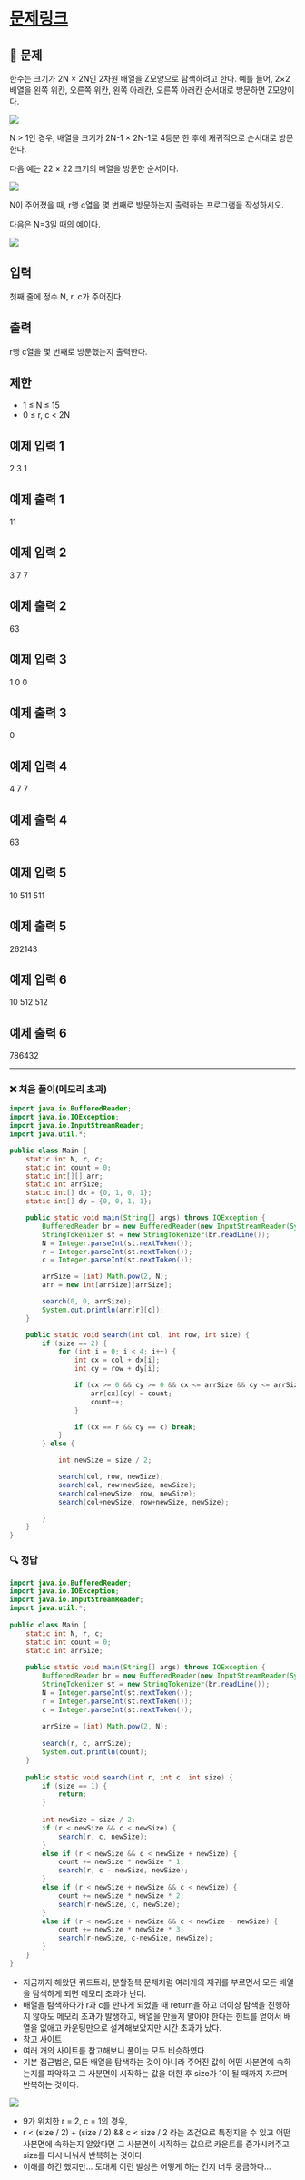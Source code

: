 # [문제링크](https://www.acmicpc.net/problem/1074)

## 📝 문제

한수는 크기가 2N × 2N인 2차원 배열을 Z모양으로 탐색하려고 한다. 예를 들어, 2×2배열을 왼쪽 위칸, 오른쪽 위칸, 왼쪽 아래칸, 오른쪽 아래칸 순서대로 방문하면 Z모양이다.

![](https://upload.acmicpc.net/21c73b56-5a91-43aa-b71f-9b74925c0adc/-/preview/)

N > 1인 경우, 배열을 크기가 2N-1 × 2N-1로 4등분 한 후에 재귀적으로 순서대로 방문한다.

다음 예는 22 × 22 크기의 배열을 방문한 순서이다.

![](https://upload.acmicpc.net/adc7cfae-e84d-4d5c-af8e-ee011f8fff8f/-/preview/)

N이 주어졌을 때, r행 c열을 몇 번째로 방문하는지 출력하는 프로그램을 작성하시오.

다음은 N=3일 때의 예이다.

![](https://upload.acmicpc.net/d3e84bb7-9424-4764-ad3a-811e7fcbd53f/-/preview/)

## 입력

첫째 줄에 정수 N, r, c가 주어진다.

## 출력

r행 c열을 몇 번째로 방문했는지 출력한다.

## 제한

-   1 ≤ N ≤ 15
-   0 ≤ r, c < 2N

## 예제 입력 1

2 3 1

## 예제 출력 1 

11

## 예제 입력 2 

3 7 7

## 예제 출력 2 

63

## 예제 입력 3 

1 0 0

## 예제 출력 3 

0

## 예제 입력 4

4 7 7

## 예제 출력 4 

63

## 예제 입력 5 

10 511 511

## 예제 출력 5

262143

## 예제 입력 6 

10 512 512

## 예제 출력 6 

786432

---

### ❌ 처음 풀이(메모리 초과)

```java
import java.io.BufferedReader;
import java.io.IOException;
import java.io.InputStreamReader;
import java.util.*;

public class Main {
    static int N, r, c;
    static int count = 0;
    static int[][] arr;
    static int arrSize;
    static int[] dx = {0, 1, 0, 1};
    static int[] dy = {0, 0, 1, 1};

    public static void main(String[] args) throws IOException {
        BufferedReader br = new BufferedReader(new InputStreamReader(System.in));
        StringTokenizer st = new StringTokenizer(br.readLine());
        N = Integer.parseInt(st.nextToken());
        r = Integer.parseInt(st.nextToken());
        c = Integer.parseInt(st.nextToken());

        arrSize = (int) Math.pow(2, N);
        arr = new int[arrSize][arrSize];

        search(0, 0, arrSize);
        System.out.println(arr[r][c]);
    }

    public static void search(int col, int row, int size) {
        if (size == 2) {
            for (int i = 0; i < 4; i++) {
                int cx = col + dx[i];
                int cy = row + dy[i];

                if (cx >= 0 && cy >= 0 && cx <= arrSize && cy <= arrSize) {
                    arr[cx][cy] = count;
                    count++;
                }

                if (cx == r && cy == c) break;
            }
        } else {

            int newSize = size / 2;

            search(col, row, newSize);
            search(col, row+newSize, newSize);
            search(col+newSize, row, newSize);
            search(col+newSize, row+newSize, newSize);

        }
    }
}
```


### 🔍 정답

```java
import java.io.BufferedReader;  
import java.io.IOException;  
import java.io.InputStreamReader;  
import java.util.*;  
  
public class Main {  
    static int N, r, c;  
    static int count = 0;  
    static int arrSize;  
  
    public static void main(String[] args) throws IOException {  
        BufferedReader br = new BufferedReader(new InputStreamReader(System.in));  
        StringTokenizer st = new StringTokenizer(br.readLine());  
        N = Integer.parseInt(st.nextToken());  
        r = Integer.parseInt(st.nextToken());  
        c = Integer.parseInt(st.nextToken());  
  
        arrSize = (int) Math.pow(2, N);  
  
        search(r, c, arrSize);  
        System.out.println(count);  
    }  
  
    public static void search(int r, int c, int size) {  
        if (size == 1) {  
            return;  
        }  
  
        int newSize = size / 2;  
        if (r < newSize && c < newSize) {  
            search(r, c, newSize);  
        }  
        else if (r < newSize && c < newSize + newSize) {  
            count += newSize * newSize * 1;  
            search(r, c - newSize, newSize);  
        }  
        else if (r < newSize + newSize && c < newSize) {  
            count += newSize * newSize * 2;  
            search(r-newSize, c, newSize);  
        }  
        else if (r < newSize + newSize && c < newSize + newSize) {  
            count += newSize * newSize * 3;  
            search(r-newSize, c-newSize, newSize);  
        }  
    }  
}
```
- 지금까지 해왔던 쿼드트리, 분할정복 문제처럼 여러개의 재귀를 부르면서 모든 배열을 탐색하게 되면 메모리 초과가 난다.
- 배열을 탐색하다가 r과 c를 만나게 되었을 때 return을 하고 더이상 탐색을 진행하지 않아도 메모리 초과가 발생하고, 배열을 만들지 말아야 한다는 힌트를 얻어서 배열을 없애고 카운팅만으로 설계해보았지만 시간 초과가 났다.
- [참고 사이트](https://ilmiodiario.tistory.com/140)
- 여러 개의 사이트를 참고해보니 풀이는 모두 비슷하였다.
- 기본 접근법은, 모든 배열을 탐색하는 것이 아니라 주어진 값이 어떤 사분면에 속하는지를 파악하고 그 사분면이 시작하는 값을 더한 후 size가 1이 될 때까지 자르며 반복하는 것이다.

![](https://img1.daumcdn.net/thumb/R1280x0/?scode=mtistory2&fname=https%3A%2F%2Fblog.kakaocdn.net%2Fdn%2Fp6Dws%2FbtrWJV9XILK%2Fiy1SvB2fVwmJF3p5AhwCK1%2Fimg.jpg)

- 9가 위치한 r = 2, c = 1의 경우,
- r < (size / 2) + (size / 2) && c < size / 2 라는 조건으로 특정지을 수 있고 어떤 사분면에 속하는지 알았다면 그 사분면이 시작하는 값으로 카운트를 증가시켜주고 size를 다시 나눠서 반복하는 것이다.
- 이해를 하긴 했지만... 도대체 이런 발상은 어떻게 하는 건지 너무 궁금하다...